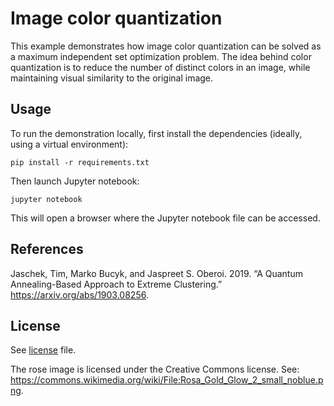 # Image color quantization

This example demonstrates how image color quantization can be solved as a
maximum independent set optimization problem.  The idea behind color
quantization is to reduce the number of distinct colors in an image, while
maintaining visual similarity to the original image.

## Usage

To run the demonstration locally, first install the dependencies (ideally, using a virtual environment):

```shell
pip install -r requirements.txt
```

Then launch Jupyter notebook:

```shell
jupyter notebook
```

This will open a browser where the Jupyter notebook file can be accessed.

## References

Jaschek, Tim, Marko Bucyk, and Jaspreet S. Oberoi. 2019. “A Quantum Annealing-Based Approach to Extreme Clustering.” https://arxiv.org/abs/1903.08256.

## License

See [license](LICENSE.md) file.

The rose image is licensed under the Creative Commons license.  See:
https://commons.wikimedia.org/wiki/File:Rosa_Gold_Glow_2_small_noblue.png.
